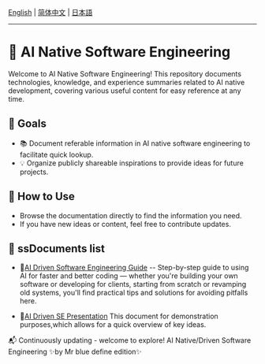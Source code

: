 [English](README.md) | [简体中文](README.zh-CN.md) | [日本語](README.ja.md)

---

# 📌 AI Native Software Engineering

Welcome to AI Native Software Engineering! 
This repository documents technologies, knowledge, and experience summaries related to AI native development, covering various useful content for easy reference at any time.

## 📖 Goals

- 📚 Document referable information in AI native software engineering to facilitate quick lookup.
- 💡 Organize publicly shareable inspirations to provide ideas for future projects.

## 🚀 How to Use

- Browse the documentation directly to find the information you need.
- If you have new ideas or content, feel free to contribute updates.

## 🔗 ssDocuments list

- 📄[AI Driven Software Engineering Guide](documents/AI-Driven-SE.md) -- Step-by-step guide to using AI for faster and better coding — whether you're building your own software or developing for clients, starting from scratch or revamping old systems, you'll find practical tips and solutions for avoiding pitfalls here.

- 📄[AI Driven SE Presentation](documents/AI驱动软件工程_开启高效开发新范式v1.0.pdf)  This document for demonstration purposes,which allows for a quick overview of key ideas.

📬 Continuously updating - welcome to explore! AI Native/Driven Software Engineering ✨by Mr blue define edition✨





